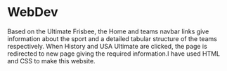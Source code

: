 # WebDev
Based on the Ultimate Frisbee, the Home and teams navbar links give information about the sport and a detailed tabular structure of the teams respectively. When History and USA Ultimate are clicked, the page is redirected to new page giving the required information.I have used HTML and CSS to make this website.
